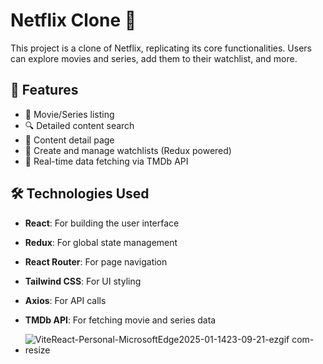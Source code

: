 # Netflix Clone 🎥

This project is a clone of Netflix, replicating its core functionalities. 
Users can explore movies and series, add them to their watchlist, and more.

## 🚀 Features
- 📜 Movie/Series listing
- 🔍 Detailed content search
- 📄 Content detail page
- 💾 Create and manage watchlists (Redux powered)
- 📡 Real-time data fetching via TMDb API

## 🛠️ Technologies Used
- **React**: For building the user interface
- **Redux**: For global state management
- **React Router**: For page navigation
- **Tailwind CSS**: For UI styling
- **Axios**: For API calls
- **TMDb API**: For fetching movie and series data

- ![ViteReact-Personal-MicrosoftEdge2025-01-1423-09-21-ezgif com-resize](https://github.com/user-attachments/assets/43047f6e-4f4f-4b09-8f1f-06690b706722)
